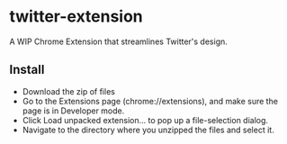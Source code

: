 twitter-extension
=================

A WIP Chrome Extension that streamlines Twitter's design.

Install
-------------

* Download the zip of files
* Go to the Extensions page (chrome://extensions), and make sure the page is in Developer mode.
* Click Load unpacked extension… to pop up a file-selection dialog.
* Navigate to the directory where you unzipped the files and select it.
